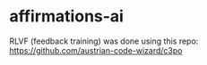 # affirmations-ai

RLVF (feedback training) was done using this repo: https://github.com/austrian-code-wizard/c3po
